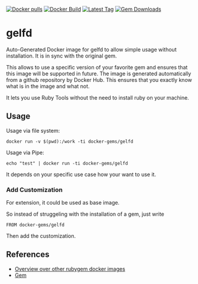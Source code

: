 [![Docker pulls](https://img.shields.io/docker/pulls/rubygem/gelfd.svg)](https://hub.docker.com/r/rubygem/gelfd/)
[![Docker Build](https://img.shields.io/docker/automated/rubygem/gelfd.svg)](https://hub.docker.com/r/rubygem/gelfd/)
[![Latest Tag](https://img.shields.io/github/tag/docker-rubygem/gelfd.svg)](https://hub.docker.com/r/rubygem/gelfd/)
[![Gem Downloads](https://img.shields.io/gem/dt/gelfd.svg)](https://rubygems.org/gems/gelfd/)
# gelfd

Auto-Generated Docker image for gelfd to allow simple usage without installation.
It is in sync with the original gem.

This allows to use a specific version of your favorite gem and ensures that this image will be supported in future.
The image is generated automatically from a github repository by Docker Hub.
This ensures that you exactly know what is in the image and what not.

It lets you use Ruby Tools without the need to install ruby on your machine.

## Usage

Usage via file system:

`docker run -v $(pwd):/work -ti docker-gems/gelfd`

Usage via Pipe:

`echo "test" | docker run -ti docker-gems/gelfd`

It depends on your specific use case how your want to use it.

### Add Customization

For extension, it could be used as base image.

So instead of struggeling with the installation of a gem, just write

`FROM docker-gems/gelfd`

Then add the customization.

## References

 - [Overview over other rubygem docker images](https://github.com/thinkbot/docker-rubygem)
 - [Gem](https://rubygems.org/gems/gelfd/)
